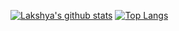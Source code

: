 [![Lakshya's github stats](https://github-readme-stats.vercel.app/api?username=kumarlakshya24)](https://github.com/kumarlakshya24/hexo)
[![Top Langs](https://github-readme-stats.vercel.app/api/top-langs/?username=kumarlakshya24&langs_count=3)](https://github.com/kumarlakshya24/hexo)

